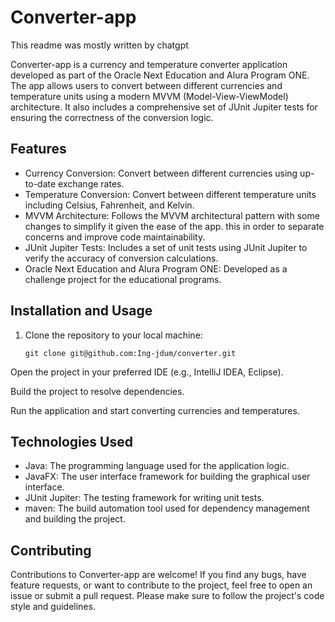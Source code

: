 # Converter-app
This readme was mostly written by chatgpt

Converter-app is a currency and temperature converter application developed as part of the Oracle Next Education and Alura Program ONE. The app allows users to convert between different currencies and temperature units using a modern MVVM (Model-View-ViewModel) architecture. It also includes a comprehensive set of JUnit Jupiter tests for ensuring the correctness of the conversion logic.

## Features

- Currency Conversion: Convert between different currencies using up-to-date exchange rates.
- Temperature Conversion: Convert between different temperature units including Celsius, Fahrenheit, and Kelvin.
- MVVM Architecture: Follows the MVVM architectural pattern with some changes to simplify it given the ease of the app. this in order to separate concerns and improve code maintainability.
- JUnit Jupiter Tests: Includes a set of unit tests using JUnit Jupiter to verify the accuracy of conversion calculations.
- Oracle Next Education and Alura Program ONE: Developed as a challenge project for the educational programs.

## Installation and Usage

1. Clone the repository to your local machine:

   ```shell
   git clone git@github.com:Ing-jdum/converter.git
Open the project in your preferred IDE (e.g., IntelliJ IDEA, Eclipse).

Build the project to resolve dependencies.

Run the application and start converting currencies and temperatures.

## Technologies Used
- Java: The programming language used for the application logic.
- JavaFX: The user interface framework for building the graphical user interface.
- JUnit Jupiter: The testing framework for writing unit tests.
- maven: The build automation tool used for dependency management and building the project.

## Contributing
Contributions to Converter-app are welcome! If you find any bugs, have feature requests, 
or want to contribute to the project, feel free to open an issue or submit a pull request. 
Please make sure to follow the project's code style and guidelines.

